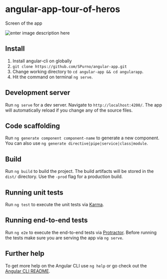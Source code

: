 # angular-app-tour-of-heros

Screen of the app

![enter image description here](https://lh3.googleusercontent.com/-5FrvkkTrS3s/WXI9Iv7FKiI/AAAAAAAAApc/QvjCHROLsW86WIRYSj7oPxGSvTujAZN2gCLcBGAs/s300/2017-07-21_225705.png "2017-07-21_225705.png")
## Install
1. Install angular-cli on globally 
2. `git clone https://github.com/SPurno/angular-app.git`
3. Change working directory to `cd angular-app && cd angularapp`.
4. Hit the command on terminal `ng serve`.

## Development server

Run `ng serve` for a dev server. Navigate to `http://localhost:4200/`. The app will automatically reload if you change any of the source files.

## Code scaffolding

Run `ng generate component component-name` to generate a new component. You can also use `ng generate directive|pipe|service|class|module`.

## Build

Run `ng build` to build the project. The build artifacts will be stored in the `dist/` directory. Use the `-prod` flag for a production build.

## Running unit tests

Run `ng test` to execute the unit tests via [Karma](https://karma-runner.github.io).

## Running end-to-end tests

Run `ng e2e` to execute the end-to-end tests via [Protractor](http://www.protractortest.org/).
Before running the tests make sure you are serving the app via `ng serve`.

## Further help

To get more help on the Angular CLI use `ng help` or go check out the [Angular CLI README](https://github.com/angular/angular-cli/blob/master/README.md).
